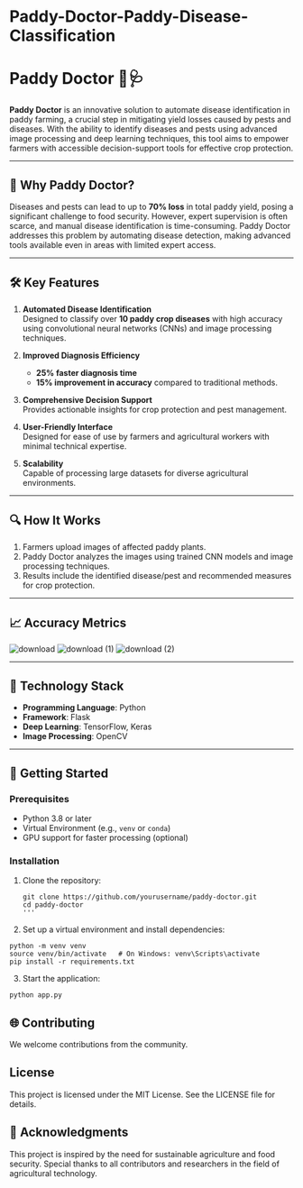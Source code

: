 # Paddy-Doctor-Paddy-Disease-Classification

# Paddy Doctor 🌾🩺

**Paddy Doctor** is an innovative solution to automate disease identification in paddy farming, a crucial step in mitigating yield losses caused by pests and diseases. With the ability to identify diseases and pests using advanced image processing and deep learning techniques, this tool aims to empower farmers with accessible decision-support tools for effective crop protection.

---

## 🌟 **Why Paddy Doctor?**

Diseases and pests can lead to up to **70% loss** in total paddy yield, posing a significant challenge to food security. However, expert supervision is often scarce, and manual disease identification is time-consuming. Paddy Doctor addresses this problem by automating disease detection, making advanced tools available even in areas with limited expert access.

---

## 🛠️ **Key Features**

1. **Automated Disease Identification**  
   Designed to classify over **10 paddy crop diseases** with high accuracy using convolutional neural networks (CNNs) and image processing techniques.

2. **Improved Diagnosis Efficiency**  
   - **25% faster diagnosis time**  
   - **15% improvement in accuracy** compared to traditional methods.

3. **Comprehensive Decision Support**  
   Provides actionable insights for crop protection and pest management.

4. **User-Friendly Interface**  
   Designed for ease of use by farmers and agricultural workers with minimal technical expertise.

5. **Scalability**  
   Capable of processing large datasets for diverse agricultural environments.

---

## 🔍 **How It Works**

1. Farmers upload images of affected paddy plants.  
2. Paddy Doctor analyzes the images using trained CNN models and image processing techniques.  
3. Results include the identified disease/pest and recommended measures for crop protection.

---

## 📈 **Accuracy Metrics**
![download](https://github.com/user-attachments/assets/6d17119c-ce54-4743-a565-3d29b94cf7ef)
![download (1)](https://github.com/user-attachments/assets/33f49cfc-0025-4558-80e4-9bbe91249a0a)
![download (2)](https://github.com/user-attachments/assets/f7533b7e-9e3b-466a-b148-aeba286c84ca)

---

## 🚀 **Technology Stack**

- **Programming Language**: Python  
- **Framework**: Flask  
- **Deep Learning**: TensorFlow, Keras  
- **Image Processing**: OpenCV  

---

## 🌱 **Getting Started**

### Prerequisites
- Python 3.8 or later  
- Virtual Environment (e.g., `venv` or `conda`)  
- GPU support for faster processing (optional)

### Installation
1. Clone the repository:  
   ```
   git clone https://github.com/yourusername/paddy-doctor.git
   cd paddy-doctor
   '''

2. Set up a virtual environment and install dependencies:
```
python -m venv venv
source venv/bin/activate   # On Windows: venv\Scripts\activate
pip install -r requirements.txt
```

3. Start the application:
```
python app.py
```


## 🌐 Contributing
We welcome contributions from the community.

## License
This project is licensed under the MIT License. See the LICENSE file for details.

## 🤝 Acknowledgments
This project is inspired by the need for sustainable agriculture and food security. Special thanks to all contributors and researchers in the field of agricultural technology.



